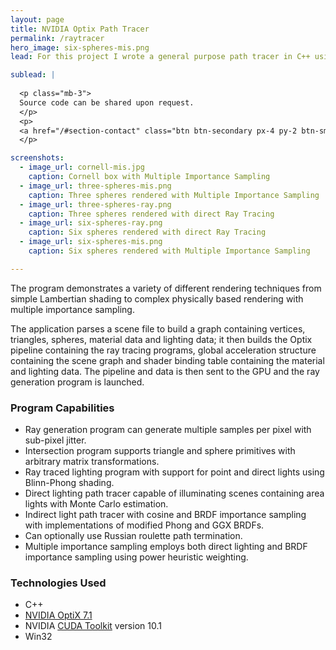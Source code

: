 ```yaml
---
layout: page
title: NVIDIA Optix Path Tracer
permalink: /raytracer
hero_image: six-spheres-mis.png
lead: For this project I wrote a general purpose path tracer in C++ using the [NVIDA OptiX 7.1](https://developer.nvidia.com/optix) ray tracing engine.  

sublead: |
  
  <p class="mb-3">
  Source code can be shared upon request. 
  </p>
  <p>
  <a href="/#section-contact" class="btn btn-secondary px-4 py-2 btn-sm">Contact me</a>
  </p>

screenshots:
  - image_url: cornell-mis.jpg
    caption: Cornell box with Multiple Importance Sampling
  - image_url: three-spheres-mis.png
    caption: Three spheres rendered with Multiple Importance Sampling
  - image_url: three-spheres-ray.png
    caption: Three spheres rendered with direct Ray Tracing
  - image_url: six-spheres-ray.png
    caption: Six spheres rendered with direct Ray Tracing
  - image_url: six-spheres-mis.png
    caption: Six spheres rendered with Multiple Importance Sampling

---
```

The program demonstrates a variety of different rendering techniques from simple Lambertian shading to complex physically based rendering with multiple importance sampling.  

The application parses a scene file to build a graph containing vertices, triangles, spheres, material data and lighting data; it then builds the Optix pipeline containing the ray tracing programs, global acceleration structure containing the scene graph and shader binding table containing the material and lighting data.  The pipeline and data is then sent to the GPU and the ray generation program is launched.  

### Program Capabilities  
- Ray generation program can generate multiple samples per pixel with sub-pixel jitter. 
- Intersection program supports triangle and sphere primitives with arbitrary matrix transformations. 
- Ray traced lighting program with support for point and direct lights using Blinn-Phong shading. 
- Direct lighting path tracer capable of illuminating scenes containing area lights with Monte Carlo estimation.   
- Indirect light path tracer with cosine and BRDF importance sampling with implementations of modified Phong and GGX BRDFs. 
- Can optionally use Russian roulette path termination. 
- Multiple importance sampling employs both direct lighting and BRDF importance sampling using power heuristic weighting. 

### Technologies Used
- C++
- [NVIDIA OptiX 7.1](https://developer.nvidia.com/optix)
- NVIDIA [CUDA Toolkit](https://developer.nvidia.com/cuda-toolkit) version 10.1
- Win32 


